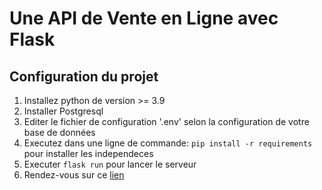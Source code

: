 # Une API de Vente en Ligne avec Flask

## Configuration du projet

1. Installez python de version >= 3.9
2. Installer Postgresql
3. Editer le fichier de configuration '.env' selon la configuration de votre base de données
4. Executez dans une ligne de commande: ```pip install -r requirements``` pour installer les independeces
5. Executer ```flask run``` pour lancer le serveur
6. Rendez-vous sur ce [lien](https://http://127.0.0.1:5000)
